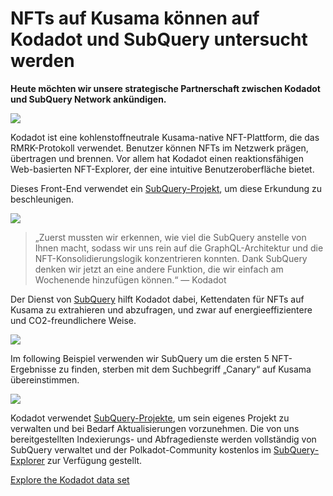# NFTs auf Kusama können auf Kodadot und SubQuery untersucht werden

**Heute möchten wir unsere strategische Partnerschaft zwischen Kodadot und SubQuery Network ankündigen.**

![](https://miro.medium.com/max/1400/1*Y4kdG9uEoxrySzb19QKxPg.gif)

Kodadot ist eine kohlenstoffneutrale Kusama-native NFT-Plattform, die das RMRK-Protokoll verwendet. Benutzer können NFTs im Netzwerk prägen, übertragen und brennen. Vor allem hat Kodadot einen reaktionsfähigen Web-basierten NFT-Explorer, der eine intuitive Benutzeroberfläche bietet.

Dieses Front-End verwendet ein [SubQuery-Projekt](https://explorer.subquery.network/subquery/vikiival/magick), um diese Erkundung zu beschleunigen.

![](https://miro.medium.com/max/1400/0*3TdpXjj1iwGNdA3n)

> „Zuerst mussten wir erkennen, wie viel die SubQuery anstelle von Ihnen macht, sodass wir uns rein auf die GraphQL-Architektur und die NFT-Konsolidierungslogik konzentrieren konnten. Dank SubQuery denken wir jetzt an eine andere Funktion, die wir einfach am Wochenende hinzufügen können.“ — Kodadot

Der Dienst von [SubQuery](https://subquery.network/) hilft Kodadot dabei, Kettendaten für NFTs auf Kusama zu extrahieren und abzufragen, und zwar auf energieeffizientere und CO2-freundlichere Weise.

![](https://miro.medium.com/max/1400/0*AocvCHVWMsGtH1Oz)

Im following Beispiel verwenden wir SubQuery um die ersten 5 NFT-Ergebnisse zu finden, sterben mit dem Suchbegriff „Canary“ auf Kusama übereinstimmen.

![](https://miro.medium.com/max/1400/0*QTzLpC0D-pYWDngZ)

Kodadot verwendet [SubQuery-Projekte](https://project.subquery.network/), um sein eigenes Projekt zu verwalten und bei Bedarf Aktualisierungen vorzunehmen. Die von uns bereitgestellten Indexierungs- und Abfragedienste werden vollständig von SubQuery verwaltet und der Polkadot-Community kostenlos im [SubQuery-Explorer](https://explorer.subquery.network/) zur Verfügung gestellt.

[Explore the Kodadot data set](https://explorer.subquery.network/subquery/vikiival/magick)